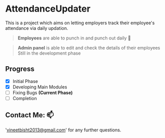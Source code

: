 # AttendanceUpdater
This is a project which aims on letting employers track their employee's attendance via daily updation.
>**Employees** are able to punch in and punch out daily :necktie:

>**Admin panel** is able to edit and check the details of their employees 
>Still in the development phase

## Progress 
- [x] Initial Phase
- [x] Developing Main Modules
- [ ] Fixing Bugs **(Current Phase)**
- [ ] Completion

## Contact Me: :mailbox:

'vineetbisht2013@gmail.com' for any further questions.

